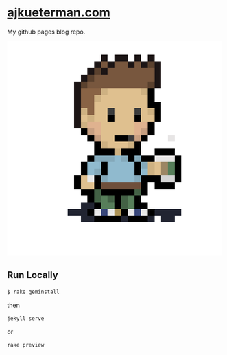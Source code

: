 # [ajkueterman.com](http://ajkueterman.com)

My github pages blog repo.

![AJ peace sprite](images/ajk-coffee-sprite.gif)

## Run Locally

```bash
$ rake geminstall
```

then

```bash
jekyll serve
```

or

```bash
rake preview
```
